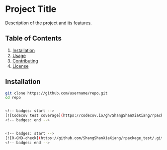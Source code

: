 # Project Title

Description of the project and its features.

## Table of Contents
1. [Installation](#installation)
2. [Usage](#usage)
3. [Contributing](#contributing)
4. [License](#license)

## Installation

```bash
git clone https://github.com/username/repo.git
cd repo


<!-- badges: start -->
[![Codecov test coverage](https://codecov.io/gh/ShangShanXiaXiang/rpackage_test/branch/master/graph/badge.svg)](https://app.codecov.io/gh/ShangShanXiaXiang/rpackage_test?branch=master)
<!-- badges: end -->


<!-- badges: start -->
[![R-CMD-check](https://github.com/ShangShanXiaXiang/rpackage_test/.github/workflows/R-CMD-check.yaml/badge.svg)](https://github.com/ShangShanXiaXiang/rpackage_test/.github/workflows/R-CMD-check.yaml)
<!-- badges: end -->
